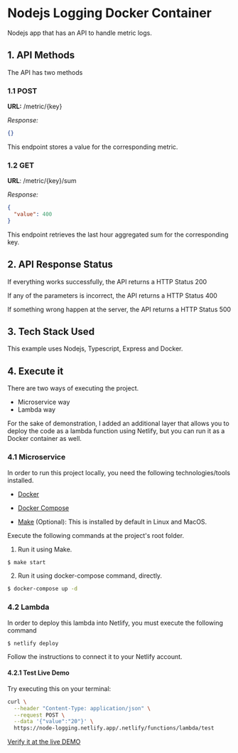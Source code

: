 # Nodejs Logging Docker Container

Nodejs app that has an API to handle metric logs.

## 1. API Methods

The API has two methods

### 1.1 POST

**URL:** /metric/{key}

*Response:*

```json
{}
```

This endpoint stores a value for the corresponding metric.

### 1.2 GET

**URL**: /metric/{key}/sum

*Response:*

```json
{
  "value": 400
}
```

This endpoint retrieves the last hour aggregated sum for the corresponding key.

## 2. API Response Status

If everything works successfully, the API returns a HTTP Status 200

If any of the parameters is incorrect, the API returns a HTTP Status 400

If something wrong happen at the server, the API returns a HTTP Status 500

## 3. Tech Stack Used

This example uses Nodejs, Typescript, Express and Docker.

## 4. Execute it

There are two ways of executing the project.

- Microservice way
- Lambda way

For the sake of demonstration, I added an additional layer that allows you to deploy the code as a lambda function using Netlify, but you can run it as a Docker container as well.

### 4.1 Microservice

In order to run this project locally, you need the following technologies/tools installed.

- [Docker](https://docs.docker.com/engine/install/)

- [Docker Compose](https://docs.docker.com/compose/install/)

- [Make](https://tldp.org/HOWTO/Software-Building-HOWTO-3.html) (Optional): This is installed by default in Linux and MacOS.

Execute the following commands at the project's root folder.

1. Run it using Make.

```bash
$ make start
```

2. Run it using docker-compose command, directly.

```bash
$ docker-compose up -d
```

### 4.2 Lambda

In order to deploy this lambda into Netlify, you must execute the following command

```
$ netlify deploy
```

Follow the instructions to connect it to your Netlify account.

#### 4.2.1 Test Live Demo

Try executing this on your terminal:

```bash
curl \
  --header "Content-Type: application/json" \
  --request POST \
  --data '{"value":"20"}' \
  https://node-logging.netlify.app/.netlify/functions/lambda/test
```

[Verify it at the live DEMO](https://node-logging.netlify.app/.netlify/functions/lambda/test/sum)
